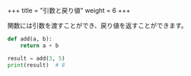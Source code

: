 +++
title = "引数と戻り値"
weight = 6
+++

関数には引数を渡すことができ、戻り値を返すことができます。

```python
def add(a, b):
    return a + b

result = add(3, 5)
print(result)  # 8
```
